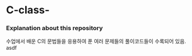 # C-class-

### Explanation about this repository

수업에서 배운 C의 문법들을 응용하여 푼 여러 문제들의 풀이코드들이 수록되어 있음.
asdf
